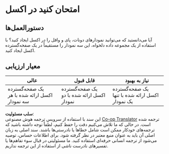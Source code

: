 <!--
CO_OP_TRANSLATOR_METADATA:
{
  "original_hash": "1e00fe6a244c2f8f9a794c862661dd4f",
  "translation_date": "2025-08-24T01:34:03+00:00",
  "source_file": "3-Data-Visualization/11-visualization-proportions/assignment.md",
  "language_code": "fa"
}
-->
# امتحان کنید در اکسل

## دستورالعمل‌ها

آیا می‌دانستید که می‌توانید نمودارهای دونات، پای و وافل را در اکسل ایجاد کنید؟ با استفاده از یک مجموعه داده دلخواه، این سه نمودار را مستقیماً در یک صفحه‌گسترده اکسل ایجاد کنید.

## معیار ارزیابی

| عالی                                                   | قابل قبول                                      | نیاز به بهبود                                      |
| ------------------------------------------------------- | ------------------------------------------------- | ------------------------------------------------------ |
| یک صفحه‌گسترده اکسل ارائه شده با هر سه نمودار          | یک صفحه‌گسترده اکسل ارائه شده با دو نمودار      | یک صفحه‌گسترده اکسل ارائه شده با تنها یک نمودار      |

**سلب مسئولیت**:  
این سند با استفاده از سرویس ترجمه هوش مصنوعی [Co-op Translator](https://github.com/Azure/co-op-translator) ترجمه شده است. در حالی که ما تلاش می‌کنیم دقت را حفظ کنیم، لطفاً توجه داشته باشید که ترجمه‌های خودکار ممکن است شامل خطاها یا نادرستی‌ها باشند. سند اصلی به زبان اصلی آن باید به عنوان منبع معتبر در نظر گرفته شود. برای اطلاعات حساس، توصیه می‌شود از ترجمه انسانی حرفه‌ای استفاده کنید. ما مسئولیتی در قبال سوء تفاهم‌ها یا تفسیرهای نادرست ناشی از استفاده از این ترجمه نداریم.